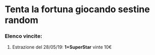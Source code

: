 # Tenta la fortuna giocando sestine random


### Elenco vincite:

1. Estrazione del 28/05/19: **1+SuperStar** vinte 10€

